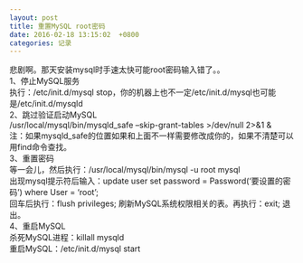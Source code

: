 ```yaml
---  
layout: post  
title: 重置MySQL root密码
date: 2016-02-18 13:15:02  +0800   
categories: 记录  
---  
```

  
悲剧啊。那天安装mysql时手速太快可能root密码输入错了。。  
1、停止MySQL服务  
执行：/etc/init.d/mysql stop，你的机器上也不一定/etc/init.d/mysql也可能是/etc/init.d/mysqld  
2、跳过验证启动MySQL  
/usr/local/mysql/bin/mysqld_safe –skip-grant-tables >/dev/null 2>&1 &  
注：如果mysqld_safe的位置如果和上面不一样需要修改成你的，如果不清楚可以用find命令查找。  
3、重置密码  
等一会儿，然后执行：/usr/local/mysql/bin/mysql -u root mysql  
出现mysql提示符后输入：update user set password = Password(‘要设置的密码’) where User = ‘root’;  
回车后执行：flush privileges; 刷新MySQL系统权限相关的表。再执行：exit; 退出。  
4、重启MySQL  
杀死MySQL进程：killall mysqld  
重启MySQL：/etc/init.d/mysql start